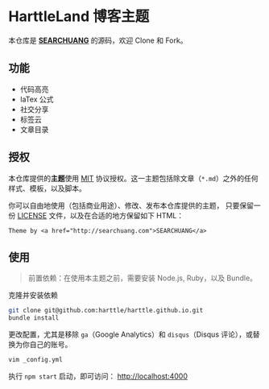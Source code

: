 HarttleLand 博客主题
=================

本仓库是 **[SEARCHUANG](http://searchuang.com)** 的源码，欢迎 Clone 和 Fork。

## 功能

* 代码高亮
* laTex 公式
* 社交分享
* 标签云
* 文章目录

## 授权

本仓库提供的**主题**使用 [MIT][license] 协议授权。这一主题包括除文章（`*.md`）之外的任何样式、模板，以及脚本。

你可以自由地使用（包括商业用途）、修改、发布本仓库提供的主题，
只要保留一份 [LICENSE][license] 文件，以及在合适的地方保留如下 HTML：

```
Theme by <a href="http://searchuang.com">SEARCHUANG</a>
```

## 使用

> 前置依赖：在使用本主题之前，需要安装 Node.js, Ruby，以及 Bundle。

克隆并安装依赖

```bash
git clone git@github.com:harttle/harttle.github.io.git
bundle install
```

更改配置，尤其是移除 `ga`（Google Analytics）和 `disqus`（Disqus 评论），或替换为你自己的账号。

```bash
vim _config.yml
```

执行 `npm start` 启动，即可访问： <http://localhost:4000>

[license]: https://github.com/harttle/harttle.github.io/blob/master/LICENSE
